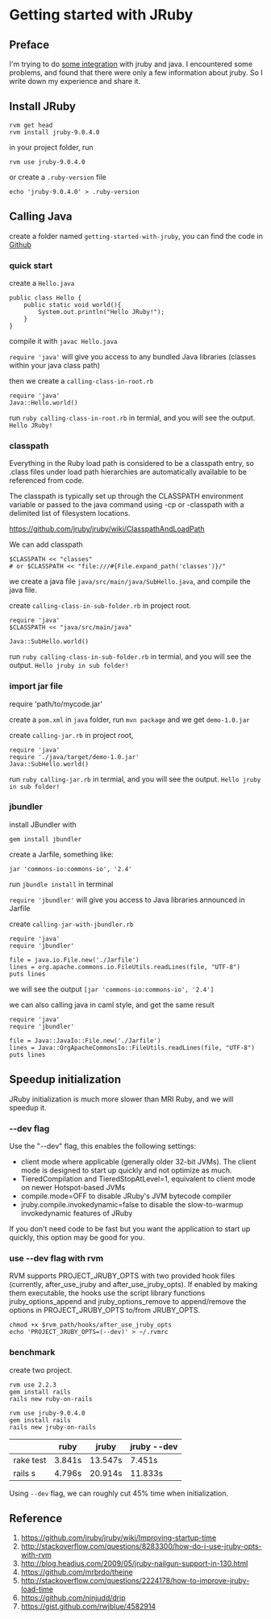 # Getting started with JRuby
## Preface
I'm trying to do [some integration](https://github.com/richfisher/jruby_activiti) with jruby and java. I encountered some problems, and found that there were only a few information about jruby. So I write down my experience and share it.

## Install JRuby
	rvm get head
	rvm install jruby-9.0.4.0
	
in your project folder, run
	
	rvm use jruby-9.0.4.0
	
or create a `.ruby-version` file

	echo 'jruby-9.0.4.0' > .ruby-version
	

## Calling Java
create a folder named `getting-started-with-jruby`, you can find the code in [Github](https://github.com/richfisher/getting-started-with-jruby)

### quick start
create a `Hello.java` 

	public class Hello {
		public static void world(){
			System.out.println("Hello JRuby!");
		}
	}

compile it with `javac Hello.java`

`require 'java'` will give you access to any bundled Java libraries (classes within your java class path) 

then we create a `calling-class-in-root.rb`

	require 'java'
	Java::Hello.world()

run `ruby calling-class-in-root.rb` in termial, and you will see the output. `Hello JRuby!`

### classpath
Everything in the Ruby load path is considered to be a classpath entry, so .class files under load path hierarchies are automatically available to be referenced from code.

The classpath is typically set up through the CLASSPATH environment variable or passed to the java command using -cp or -classpath with a delimited list of filesystem locations.

https://github.com/jruby/jruby/wiki/ClasspathAndLoadPath

We can add classpath

	$CLASSPATH << "classes"
	# or $CLASSPATH << "file:///#{File.expand_path('classes')}/"


we create a java file `java/src/main/java/SubHello.java`, and compile the java file.

create `calling-class-in-sub-folder.rb` in project root.

	require 'java'
	$CLASSPATH << "java/src/main/java"

	Java::SubHello.world()

run `ruby calling-class-in-sub-folder.rb` in termial, and you will see the output. `Hello jruby in sub folder!`


### import jar file
require 'path/to/mycode.jar'

create a `pom.xml` in `java` folder, run `mvn package` and we get `demo-1.0.jar`

create `calling-jar.rb` in project root, 

	require 'java'
	require './java/target/demo-1.0.jar'
	Java::SubHello.world()

run `ruby calling-jar.rb` in termial, and you will see the output. `Hello jruby in sub folder!`


### jbundler
install JBundler with

	gem install jbundler

create a Jarfile, something like:

	jar 'commons-io:commons-io', '2.4'
	
run `jbundle install` in terminal

`require 'jbundler'` will give you access to Java libraries announced in Jarfile

create `calling-jar-with-jbundler.rb`

	require 'java'
	require 'jbundler'

	file = java.io.File.new('./Jarfile')
	lines = org.apache.commons.io.FileUtils.readLines(file, "UTF-8")
	puts lines

we will see the output `[jar 'commons-io:commons-io', '2.4']`

we can also calling java in caml style, and get the same result

	require 'java'
	require 'jbundler'
	
	file = Java::JavaIo::File.new('./Jarfile')
	lines = Java::OrgApacheCommonsIo::FileUtils.readLines(file, "UTF-8")
	puts lines

## Speedup initialization
JRuby initialization is much more slower than MRI Ruby, and we will speedup it.

### --dev flag
Use the "--dev" flag, this enables the following settings:

* client mode where applicable (generally older 32-bit JVMs). The client mode is designed to start up quickly and not optimize as much. 
* TieredCompilation and TieredStopAtLevel=1, equivalent to client mode on newer Hotspot-based JVMs
* compile.mode=OFF to disable JRuby's JVM bytecode compiler
* jruby.compile.invokedynamic=false to disable the slow-to-warmup invokedynamic features of JRuby

If you don't need code to be fast but you want the application to start up quickly, this option may be good for you.

### use --dev flag with rvm

RVM supports PROJECT_JRUBY_OPTS with two provided hook files (currently, after_use_jruby and after_use_jruby_opts). If enabled by making them executable, the hooks use the script library functions jruby_options_append and jruby_options_remove to append/remove the options in PROJECT_JRUBY_OPTS to/from JRUBY_OPTS.

	chmod +x $rvm_path/hooks/after_use_jruby_opts
	echo 'PROJECT_JRUBY_OPTS=(--dev)' > ~/.rvmrc

### benchmark
create two project.

```
rvm use 2.2.3
gem install rails
rails new ruby-on-rails

rvm use jruby-9.0.4.0
gem install rails
rails new jruby-on-rails
```

|           | ruby   | jruby   | jruby --dev |
|-----------|--------|---------|-------------|
| rake test | 3.841s | 13.547s | 7.451s      |
| rails s   | 4.796s | 20.914s | 11.833s     |


Using `--dev` flag, we can roughly cut 45% time when initialization.


## Reference
1. https://github.com/jruby/jruby/wiki/Improving-startup-time
2. http://stackoverflow.com/questions/8283300/how-do-i-use-jruby-opts-with-rvm
3. http://blog.headius.com/2009/05/jruby-nailgun-support-in-130.html
4. https://github.com/mrbrdo/theine
5. http://stackoverflow.com/questions/2224178/how-to-improve-jruby-load-time
6. https://github.com/ninjudd/drip
7. https://gist.github.com/rwjblue/4582914
